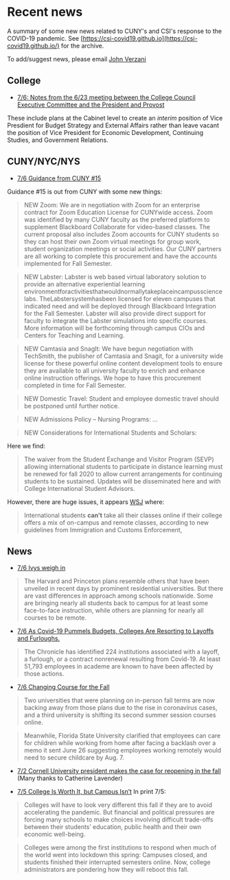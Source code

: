 
# Recent news

A summary of some new news related to CUNY's and CSI's response to the COVID-19 pandemic. See [https://csi-covid19.github.io](https://csi-covid19.github.io/) for the archive.

To add/suggest news, please email [John Verzani](mailto:jverzani@gmail.com)

## College


* [7/6: Notes from the 6/23 meeting between the College Council Executive Committee and the President and Provost](/CCFS/6-23-cc-xc-president)

These include plans at the Cabinet level to create an *interim* position of Vice Presdient for  Budget Strategy and External Affairs rather than leave vacant the position of Vice President for Economic Development, Continuing Studies, and Government Relations.



## CUNY/NYC/NYS

* [7/6  Guidance from CUNY #15](/CUNY/7-6-guidance-15.pdf)

Guidance #15 is out from CUNY with some new things:

> NEW Zoom: We are in negotiation with Zoom for an enterprise contract for Zoom Education License for CUNYwide access. Zoom was identified by many CUNY faculty as the preferred platform to supplement Blackboard Collaborate for video-based classes. The current proposal also includes Zoom accounts for CUNY students so they can host their own Zoom virtual meetings for group work, student organization meetings or social activities. Our CUNY partners are all working to complete this procurement and have the accounts implemented for Fall Semester.

> NEW Labster: Labster is web based virtual laboratory solution to provide an alternative experiential learning environmentforactivitiesthatwouldnormallytakeplaceincampussciencelabs. TheLabstersystemhasbeen licensed for eleven campuses that indicated need and will be deployed through Blackboard Integration for the Fall Semester. Labster will also provide direct support for faculty to integrate the Labster simulations into specific courses. More information will be forthcoming through campus CIOs and Centers for Teaching and Learning.

> NEW Camtasia and SnagIt: We have begun negotiation with TechSmith, the publisher of Camtasia and Snagit, for a university wide license for these powerful online content development tools to ensure they are available to all university faculty to enrich and enhance online instruction offerings. We hope to have this procurement completed in time for Fall Semester.


> NEW Domestic Travel: Student and employee domestic travel should be postponed until further notice.

> NEW Admissions Policy – Nursing Programs: ...

> NEW Considerations for International Students and Scholars: 

Here we find:

> The waiver from the Student Exchange and Visitor Program (SEVP) allowing international students to participate in distance learning must be renewed for fall 2020 to allow current arrangements for continuing students to be sustained. Updates will be disseminated here and with College International Student Advisors.

However, there are huge issues, it appears [WSJ](https://www.wsj.com/articles/new-rules-detail-how-foreign-students-canand-canttake-classes-at-u-s-colleges-this-fall-11594056119) where:

> International students **can’t** take all their classes online if their college offers a mix of on-campus and remote classes, according to new guidelines from Immigration and Customs Enforcement,




## News

* [7/6 Ivys weigh in](https://www.washingtonpost.com/education/2020/07/06/harvard-reopen-with-fewer-than-half-undergrads-campus-because-coronavirus/)

> The Harvard and Princeton plans resemble others that have been unveiled in recent days by prominent residential universities. But there are vast differences in approach among schools nationwide. Some are bringing nearly all students back to campus for at least some face-to-face instruction, while others are planning for nearly all courses to be remote.



* [7/6 As Covid-19 Pummels Budgets, Colleges Are Resorting to Layoffs and Furloughs.](https://www.chronicle.com/article/As-Covid-19-Pummels-Budgets/248779)

> The Chronicle has identified 224 institutions associated with a layoff, a furlough, or a contract nonrenewal resulting from Covid-19. At least 51,793 employees in academe are known to have been affected by those actions. 

* [ 7/6  Changing Course for the Fall](https://www.insidehighered.com/news/2020/07/06/coronavirus-roundup-surge-cases-forces-universities-change-their-fall-plans)

> Two universities that were planning on in-person fall terms are now backing away from those plans due to the rise in coronavirus cases, and a third university is shifting its second summer session courses online.

> Meanwhile, Florida State University clarified that employees can care for children while working from home after facing a backlash over a memo it sent June 26 suggesting employees working remotely would need to secure childcare by Aug. 7.


* [7/2 Cornell University president makes the case for reopening in the fall](https://youtu.be/Xz9eMbr1Jqo) (Many thanks to Catherine Lavender)


* [7/5 College Is Worth It, but Campus Isn’t](https://www.nytimes.com/2020/06/29/business/college-campus-coronavirus-danger.html)  In print 7/5:

> Colleges will have to look very different this fall if they are to avoid accelerating the pandemic. But financial and political pressures are forcing many schools to make choices involving difficult trade-offs between their students’ education, public health and their own economic well-being.

> Colleges were among the first institutions to respond when much of the world went into lockdown this spring: Campuses closed, and students finished their interrupted semesters online. Now, college administrators are pondering how they will reboot this fall.

